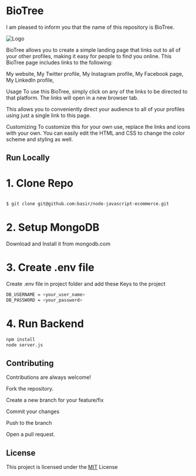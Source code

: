 
# BioTree


I am pleased to inform you that the name of this repository is BioTree.


![Logo](https://raw.githubusercontent.com/surya304/Tapshort/main/userui/img/project.png)

BioTree allows you to create a simple landing page that links out to all of your other profiles, making it easy for people to find you online. This BioTree page includes links to the following:

My website, My Twitter profile, My Instagram profile, My Facebook page, My LinkedIn profile,


Usage To use this BioTree, simply click on any of the links to be directed to that platform. The links will open in a new browser tab.

This allows you to conveniently direct your audience to all of your profiles using just a single link to this page.

Customizing To customize this for your own use, replace the links and icons with your own. You can easily edit the HTML and CSS to change the color scheme and styling as well.


## Run Locally


# 1. Clone Repo 

```bash 

$ git clone git@github.com:basir/node-javascript-ecommerce.git

```

# 2. Setup MongoDB

Download and Install it from mongodb.com

# 3. Create .env file 

Create .env file in project folder and add these Keys to the project 

```bash
DB_USERNAME = <your_user_name>
DB_PASSWORD = <your_password>
```

# 4. Run Backend

```bash
npm install 
node server.js 
```
    
## Contributing

Contributions are always welcome!

Fork the repository.

Create a new branch for your feature/fix

Commit your changes

Push to the branch

Open a pull request.


## License

This project is licensed under the  [MIT](https://choosealicense.com/licenses/mit/) License

